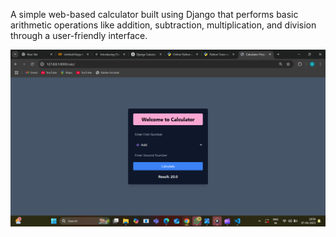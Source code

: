A simple web-based calculator built using Django that performs basic arithmetic operations like addition, subtraction, multiplication, and division through a user-friendly interface.



![image](https://github.com/Siyaarora11/calculator/blob/7aa970e6ffa3b1135d91b1144e208ea5df50d189/Screenshot%20(293).png)
